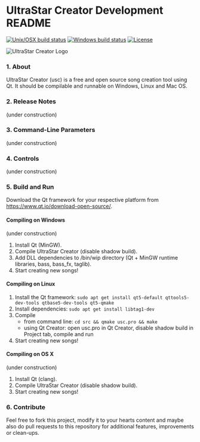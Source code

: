# UltraStar Creator Development README

[![Unix/OSX build status](https://travis-ci.org/UltraStar-Deluxe/UltraStar-Creator.svg?branch=master)](https://travis-ci.org/UltraStar-Deluxe/UltraStar-Creator)
[![Windows build status](https://ci.appveyor.com/api/projects/status/x1i5i0uqp2cf6xjv/branch/master?svg=true)](https://ci.appveyor.com/project/bohning/ultrastar-creator/branch/master)
[![License](https://img.shields.io/badge/license-GPLv2-blue.svg)](LICENSE)

![UltraStar Creator Logo](https://github.com/UltraStar-Deluxe/UltraStar-Creator/blob/master/src/resources/icons/bean.png)


### 1. About
UltraStar Creator (usc) is a free and open source song creation tool using Qt. It should be compilable and runnable on Windows, Linux and Mac OS.

### 2. Release Notes
(under construction)

### 3. Command-Line Parameters
(under construction)

### 4. Controls
(under construction)

### 5. Build and Run
Download the Qt framework for your respective platform from https://www.qt.io/download-open-source/.

#### Compiling on Windows
(under construction)

1. Install Qt (MinGW).
2. Compile UltraStar Creator (disable shadow build).
3. Add DLL dependencies to /bin/wip directory (Qt + MinGW runtime libraries, bass, bass_fx, taglib).
4. Start creating new songs!

#### Compiling on Linux
1. Install the Qt framework: `sudo apt get install qt5-default qttools5-dev-tools qtbase5-dev-tools qt5-qmake`
2. Install dependencies: `sudo apt get install libtag1-dev`
3. Compile
   * from command line: `cd src && qmake usc.pro && make` 
   * using Qt Creator: open usc.pro in Qt Creator, disable shadow build in Project tab, compile and run
4. Start creating new songs!

#### Compiling on OS X
(under construction)

1. Install Qt (clang).
2. Compile UltraStar Creator (disable shadow build).
3. Start creating new songs!

### 6. Contribute
Feel free to fork this project, modify it to your hearts content and maybe also do pull requests to this repository for additional features, improvements or clean-ups.
